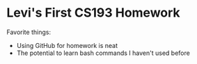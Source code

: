 # Levi's First CS193 Homework
Favorite things:
- Using GitHub for homework is neat
- The potential to learn bash commands I haven't used before
